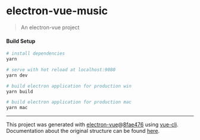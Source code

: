 # electron-vue-music

> An electron-vue project

#### Build Setup

``` bash
# install dependencies
yarn

# serve with hot reload at localhost:9080
yarn dev

# build electron application for production win
yarn build

# build electron application for production mac
yarn mac


```

---

This project was generated with [electron-vue](https://github.com/SimulatedGREG/electron-vue)@[8fae476](https://github.com/SimulatedGREG/electron-vue/tree/8fae4763e9d225d3691b627e83b9e09b56f6c935) using [vue-cli](https://github.com/vuejs/vue-cli). Documentation about the original structure can be found [here](https://simulatedgreg.gitbooks.io/electron-vue/content/index.html).
